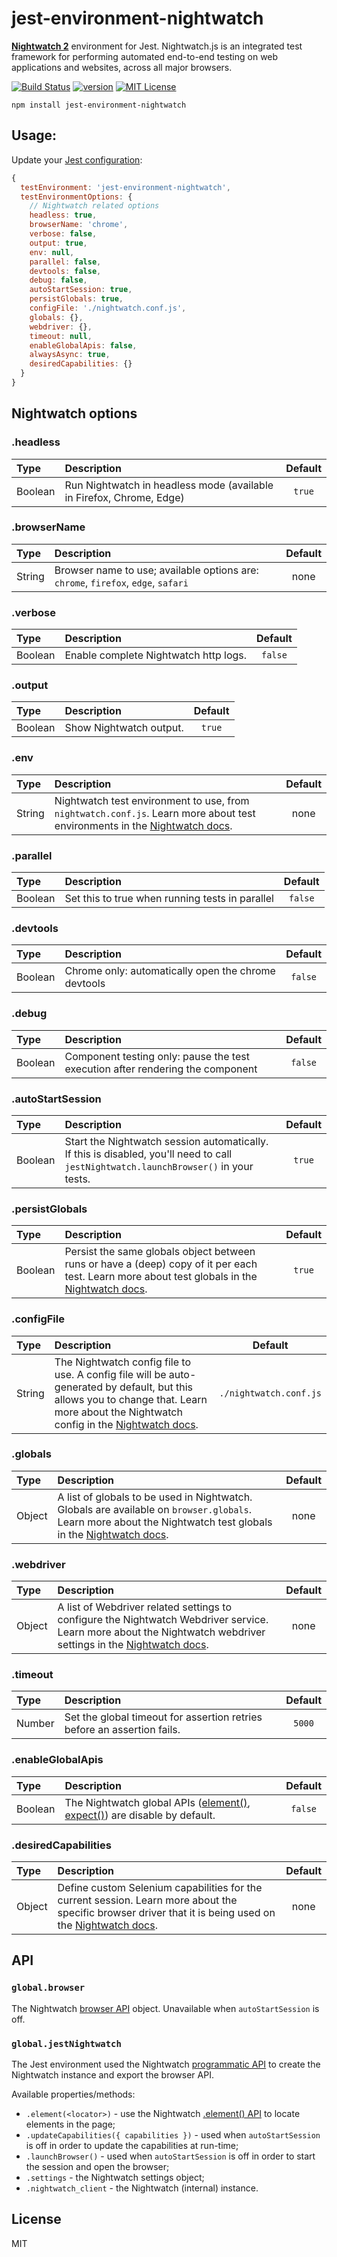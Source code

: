 # jest-environment-nightwatch
**[Nightwatch 2](https://v2.nightwatchjs.org)** environment for Jest. Nightwatch.js is an integrated test framework for performing automated end-to-end testing on web applications and websites, across all major browsers.

[![Build Status][build-badge]][build]
[![version][version-badge]][package]
[![MIT License][license-badge]][license]

```
npm install jest-environment-nightwatch
```

## Usage:
Update your [Jest configuration](https://jestjs.io/docs/configuration):

```js
{
  testEnvironment: 'jest-environment-nightwatch',
  testEnvironmentOptions: {
    // Nightwatch related options
    headless: true,
    browserName: 'chrome',
    verbose: false,  
    output: true,
    env: null, 
    parallel: false,
    devtools: false,
    debug: false,
    autoStartSession: true,
    persistGlobals: true,
    configFile: './nightwatch.conf.js',
    globals: {}, 
    webdriver: {},
    timeout: null,
    enableGlobalApis: false,
    alwaysAsync: true,
    desiredCapabilities: {}
  }
}
```

## Nightwatch options
### .headless

| Type | Description | Default |
|:--- | :--- | :---: |
| Boolean  | Run Nightwatch in headless mode (available in Firefox, Chrome, Edge) | `true` | 

### .browserName

| Type | Description | Default |
|:--- | :--- | :---: |
| String  | Browser name to use; available options are: `chrome`, `firefox`, `edge`, `safari` | none | 

### .verbose

| Type | Description | Default |
|:--- | :--- | :---: |
| Boolean  | Enable complete Nightwatch http logs. | `false` |

### .output

| Type | Description | Default |
|:--- | :--- | :---: | 
| Boolean  | Show Nightwatch output. | `true` |

### .env

| Type | Description | Default |
|:--- | :--- | :---: | 
| String  | Nightwatch test environment to use, from `nightwatch.conf.js`. Learn more about test environments in the [Nightwatch docs](https://v2.nightwatchjs.org/guide/using-nightwatch/concepts.html#defining-test-environments). | none |

### .parallel

| Type | Description | Default |
|:--- | :--- | :---: |
| Boolean  | Set this to true when running tests in parallel | `false` |

### .devtools

| Type | Description | Default |
|:--- | :--- | :---: |
| Boolean  | Chrome only: automatically open the chrome devtools | `false` |

### .debug

| Type | Description | Default |
|:--- | :--- | :---: |
| Boolean  | Component testing only: pause the test execution after rendering the component | `false` |

### .autoStartSession

| Type | Description | Default |
|:--- | :--- | :---: |
| Boolean  | Start the Nightwatch session automatically. If this is disabled, you'll need to call `jestNightwatch.launchBrowser()` in your tests. | `true` |


### .persistGlobals

| Type | Description | Default |
|:--- | :--- | :---: |
| Boolean  | Persist the same globals object between runs or have a (deep) copy of it per each test. Learn more about test globals in the [Nightwatch docs](https://v2.nightwatchjs.org/guide/using-nightwatch/concepts.html#using-test-globals).| `true` |

### .configFile

| Type | Description | Default |
|:--- | :--- | :---: | 
| String  | The Nightwatch config file to use. A config file will be auto-generated by default, but this allows you to change that. Learn more about the Nightwatch config in the [Nightwatch docs](https://v2.nightwatchjs.org/guide/configuration/overview.html). | `./nightwatch.conf.js` |


### .globals

| Type | Description | Default |
|:--- | :--- | :---: | 
| Object  | A list of globals to be used in Nightwatch. Globals are available on `browser.globals`. Learn more about the Nightwatch test globals in the [Nightwatch docs](https://v2.nightwatchjs.org/guide/using-nightwatch/external-globals.html). | none |

### .webdriver

| Type | Description | Default |
|:--- | :--- | :---: | 
| Object  | A list of Webdriver related settings to configure the Nightwatch Webdriver service. Learn more about the Nightwatch webdriver settings in the [Nightwatch docs](https://v2.nightwatchjs.org/guide/configuration/settings.html#webdriver-settings). | none |

### .timeout

| Type | Description | Default |
|:--- | :--- | :---: |
| Number  | Set the global timeout for assertion retries before an assertion fails.  | `5000` |

### .enableGlobalApis

| Type | Description | Default |
|:--- | :--- | :---: |
| Boolean  | The Nightwatch global APIs ([element()](https://v2.nightwatchjs.org/api/element/), [expect()](https://v2.nightwatchjs.org/api/expect/)) are disable by default. | `false` |

### .desiredCapabilities

| Type | Description | Default |
|:--- | :--- | :---: |
| Object  | Define custom Selenium capabilities for the current session. Learn more about the specific browser driver that it is being used on the [Nightwatch docs](https://v2.nightwatchjs.org/guide/browser-drivers-setup/). | none |


## API

### `global.browser`

The Nightwatch [browser API](https://v2.nightwatchjs.org/api/#the-browser-object) object. Unavailable when `autoStartSession` is off.


### `global.jestNightwatch`

The Jest environment used the Nightwatch [programmatic API](https://v2.nightwatchjs.org/api/programmatic/) to create the Nightwatch instance and export the browser API. 

Available properties/methods:
- `.element(<locator>)` - use the Nightwatch [.element() API](https://v2.nightwatchjs.org/api/element/) to locate elements in the page;
- `.updateCapabilities({ capabilities })` - used when `autoStartSession` is off in order to update the capabilities at run-time;
- `.launchBrowser()` - used when `autoStartSession` is off in order to start the session and open the browser;
- `.settings` - the Nightwatch settings object;
- `.nightwatch_client` - the Nightwatch (internal) instance.


## License
MIT

[build-badge]: https://github.com/nightwatchjs/jest-environment-nightwatch/actions/workflows/node.js.yml/badge.svg?branch=main
[build]: https://github.com/nightwatchjs/jest-environment-nightwatch/actions/workflows/node.js.yml
[version-badge]: https://img.shields.io/npm/v/jest-environment-nightwatch.svg?style=flat-square
[package]: https://www.npmjs.com/package/jest-environment-nightwatch
[license-badge]: https://img.shields.io/npm/l/jest-environment-nightwatch.svg?style=flat-square
[license]: https://github.com/nightwatchjs/jest-environment-nightwatch/blob/main/LICENSE